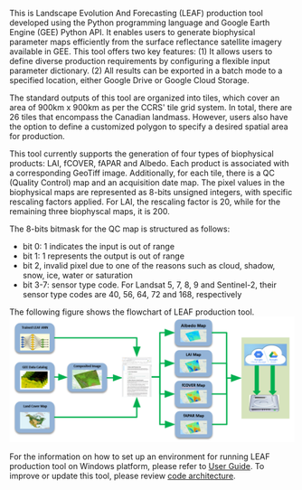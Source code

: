 This is Landscape Evolution And Forecasting (LEAF) production tool developed using the Python programming language and Google Earth Engine (GEE) Python API. It enables users to generate biophysical parameter maps efficiently from the surface reflectance satellite imagery available in GEE. This tool offers two key features: (1) It allows users to define diverse production requirements by configuring a flexible input parameter dictionary. (2) All results can be exported in a batch mode to a specified location,  either Google Drive or Google Cloud Storage. 

The standard outputs of this tool are organized into tiles, which cover an area of 900km x 900km as per the CCRS' tile grid system. In total, there are 26 tiles that encompass the Canadian landmass. However, users also have the option to define a customized polygon to specify a desired spatial area for production. 

This tool currently supports the generation of four types of biophysical products: LAI, fCOVER, fAPAR and Albedo. Each product is associated with a corresponding GeoTiff image. Additionally, for each tile, there is a QC (Quality Control) map and an acquisition date map. The pixel values in the biophysical maps are represented as 8-bits unsigned integers, with specific rescaling factors applied. For LAI, the rescaling factor is 20, while for the remaining three biophyscal maps, it is 200.

The 8-bits bitmask for the QC map is structured as follows:
   * bit 0: 1 indicates the input is out of range
   * bit 1: 1 represents the output is out of range
   * bit 2, invalid pixel due to one of the reasons such as cloud, shadow, snow, ice, water or saturation
   * bit 3-7: sensor type code. For Landsat 5, 7, 8, 9 and Sentinel-2, their sensor type codes are 40, 56, 64, 72 and 168, respectively

The following figure shows the flowchart of LEAF production tool.
![](/wiki_images/flowchart.png)

For the information on how to set up an environment for running LEAF production tool on Windows platform, please refer to [User Guide](/docs/user_manual.md). To improve or update this tool, please review [code architecture](/docs/code_architecture.md). 
